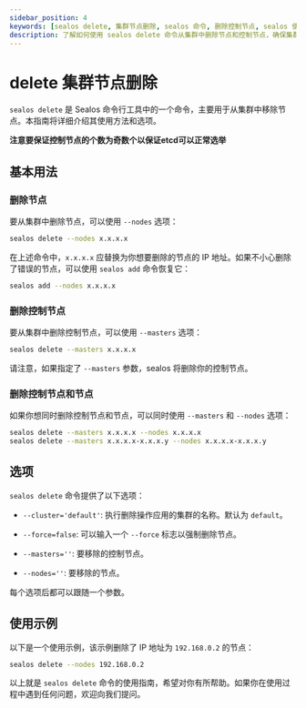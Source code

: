 ```yaml
---
sidebar_position: 4
keywords: [sealos delete, 集群节点删除, sealos 命令, 删除控制节点, sealos 使用指南]
description: 了解如何使用 sealos delete 命令从集群中删除节点和控制节点，确保集群正常运行。详细指南和选项说明。
---
```


# delete 集群节点删除

`sealos delete` 是 Sealos 命令行工具中的一个命令，主要用于从集群中移除节点。本指南将详细介绍其使用方法和选项。

**注意要保证控制节点的个数为奇数个以保证etcd可以正常选举**

## 基本用法

### 删除节点

要从集群中删除节点，可以使用 `--nodes` 选项：

```bash
sealos delete --nodes x.x.x.x
```

在上述命令中，`x.x.x.x` 应替换为你想要删除的节点的 IP 地址。如果不小心删除了错误的节点，可以使用 `sealos add` 命令恢复它：

```bash
sealos add --nodes x.x.x.x
```

### 删除控制节点

要从集群中删除控制节点，可以使用 `--masters` 选项：

```bash
sealos delete --masters x.x.x.x
```

请注意，如果指定了 `--masters` 参数，sealos 将删除你的控制节点。

### 删除控制节点和节点

如果你想同时删除控制节点和节点，可以同时使用 `--masters` 和 `--nodes` 选项：

```bash
sealos delete --masters x.x.x.x --nodes x.x.x.x
sealos delete --masters x.x.x.x-x.x.x.y --nodes x.x.x.x-x.x.x.y
```

## 选项

`sealos delete` 命令提供了以下选项：

- `--cluster='default'`: 执行删除操作应用的集群的名称。默认为 `default`。

- `--force=false`: 可以输入一个 `--force` 标志以强制删除节点。

- `--masters=''`: 要移除的控制节点。

- `--nodes=''`: 要移除的节点。

每个选项后都可以跟随一个参数。

## 使用示例

以下是一个使用示例，该示例删除了 IP 地址为 `192.168.0.2` 的节点：

```bash
sealos delete --nodes 192.168.0.2
```

以上就是 `sealos delete` 命令的使用指南，希望对你有所帮助。如果你在使用过程中遇到任何问题，欢迎向我们提问。
